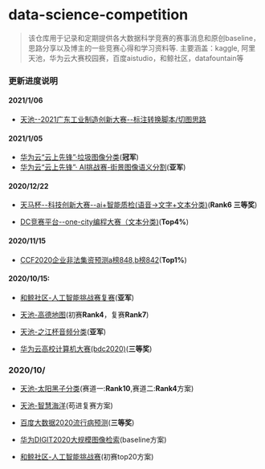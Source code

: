 # data-science-competition

>  该仓库用于记录和定期提供各大数据科学竞赛的赛事消息和原创baseline，思路分享以及博主的一些竞赛心得和学习资料等. 主要涵盖：kaggle, 阿里天池，华为云大赛校园赛，百度aistudio，和鲸社区，datafountain等

###
### 更新进度说明
#### 2021/1/06
- [天池--2021广东工业制造创新大赛--标注转换脚本/切图思路](https://github.com/DLLXW/data-science-competition/tree/main/%E5%A4%A9%E6%B1%A0/2021%E5%B9%BF%E4%B8%9C%E5%B7%A5%E4%B8%9A%E6%99%BA%E9%80%A0%E5%88%9B%E6%96%B0%E5%A4%A7%E8%B5%9B)

#### 2021/1/05
- [华为云“云上先锋”·垃圾图像分类](https://github.com/DLLXW/data-science-competition/tree/main/%E5%8D%8E%E4%B8%BA/%E5%8D%8E%E4%B8%BA%E4%BA%91-%E4%BA%91%E4%B8%8A%E5%85%88%E9%94%8B-%E5%9E%83%E5%9C%BE%E5%9B%BE%E7%89%87%E5%88%86%E7%B1%BB)(**冠军**)
- [华为云“云上先锋”· AI挑战赛-街景图像语义分割](https://github.com/DLLXW/data-science-competition/tree/main/%E5%8D%8E%E4%B8%BA/%E5%8D%8E%E4%B8%BA%E4%BA%91-%E4%BA%91%E4%B8%8A%E5%85%88%E9%94%8B-%E8%A1%97%E6%99%AF%E5%9B%BE%E5%83%8F%E8%AF%AD%E4%B9%89%E5%88%86%E5%89%B2)(**亚军**)

#### 2020/12/22
- [天马杯--科技创新大赛--ai+智能质检(语音->文字+文本分类)](https://github.com/DLLXW/data-science-competition/tree/main/else/%E5%A4%A9%E9%A9%AC%E6%9D%AF--AI%2Bz%E6%99%BA%E8%83%BD%E8%B4%A8%E6%A3%80)(**Rank6 三等奖**)

- [DC竞赛平台--one-city编程大赛（文本分类)](https://github.com/DLLXW/data-science-competition/tree/main/dc%E7%AB%9E%E8%B5%9B/one-city%E7%BC%96%E7%A8%8B%E5%A4%A7%E8%B5%9B)(**Top4%**)
#### 2020/11/15
- [CCF2020企业非法集资预测a榜848,b榜842](https://github.com/DLLXW/data-science-competition/tree/main/datafountain)(**Top1%**)
#### 2020/10/15:
- [和鲸社区-人工智能挑战赛复赛](https://github.com/DLLXW/data-science-competition/tree/main/%E5%92%8C%E9%B2%B8/%E4%BA%BA%E5%B7%A5%E6%99%BA%E8%83%BD%E6%8C%91%E6%88%98%E8%B5%9B)(**亚军**)

- [天池-高德地图](https://github.com/DLLXW/data-science-competition/tree/main/%E5%A4%A9%E6%B1%A0/%E9%AB%98%E5%BE%B7%E5%9C%B0%E5%9B%BE)(初赛**Rank4**，复赛**Rank7**)

- [天池-之江杯音频分类](https://github.com/DLLXW/data-science-competition/tree/main/else/%E4%B9%8B%E6%B1%9F%E9%9F%B3%E9%A2%91%E5%88%86%E7%B1%BB)(**亚军**)

- [华为云高校计算机大赛(bdc2020)](https://github.com/DLLXW/data-science-competition/tree/main/%E5%8D%8E%E4%B8%BA/BDC-2020)(**三等奖**)
### 2020/10/
- [天池-太阳黑子分类](https://github.com/DLLXW/data-science-competition/tree/main/%E5%A4%A9%E6%B1%A0/%E5%A4%A9%E6%B1%A0-%E5%A4%AA%E9%98%B3%E9%BB%91%E5%AD%90)(赛道一:**Rank10**,赛道二:**Rank4**方案)

- [天池-智慧海洋](https://github.com/DLLXW/data-science-competition/tree/main/%E5%A4%A9%E6%B1%A0/%E5%A4%A9%E6%B1%A0-%E6%99%BA%E6%85%A7%E6%B5%B7%E6%B4%8B)(苟进复赛方案)

- [百度大数据2020流行病预测](https://github.com/DLLXW/data-science-competition/tree/main/%E7%99%BE%E5%BA%A6/%E7%99%BE%E5%BA%A6%E5%A4%A7%E6%95%B0%E6%8D%AE2020)(**三等奖**)

- [华为DIGIT2020大规模图像检索](https://github.com/DLLXW/data-science-competition/tree/main/%E5%8D%8E%E4%B8%BA/DIGIX2020%E6%A0%A1%E5%9B%AD%E5%A4%A7%E8%B5%9B%E5%9B%BE%E5%83%8F%E6%A3%80%E7%B4%A2)(baseline方案)

- [和鲸社区-人工智能挑战赛](https://github.com/DLLXW/data-science-competition/tree/main/%E5%92%8C%E9%B2%B8/%E4%BA%BA%E5%B7%A5%E6%99%BA%E8%83%BD%E6%8C%91%E6%88%98%E8%B5%9B)(初赛top20方案)


